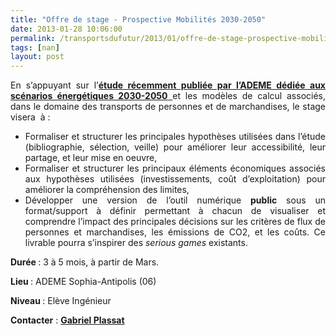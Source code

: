 ```yaml
---
title: "Offre de stage - Prospective Mobilités 2030-2050"
date: 2013-01-28 10:06:00
permalink: /transportsdufutur/2013/01/offre-de-stage-prospective-mobilites-2030-2050.html
tags: [nan]
layout: post
---
```


<p style="text-align: justify">En s’appuyant sur l’<a href="https://gabrielplassat.github.io/transportsdufutur/2012/11/contribution-de-lademe-aux-visions-energetiques-2030-2050.html" target="_blank"><strong>étude récemment publiée par l’ADEME dédiée aux scénarios énergétiques 2030-2050</strong> </a>et les modèles de calcul associés, dans le domaine des transports de personnes et de marchandises, le stage visera  à :</p> <ul style="text-align: justify"> <li>Formaliser et structurer les principales hypothèses utilisées dans l’étude (bibliographie, sélection, veille) pour améliorer leur accessibilité, leur partage, et leur mise en oeuvre,</li> <li>Formaliser et structurer les principaux éléments économiques associés aux hypothèses utilisées (investissements, coût d’exploitation) pour améliorer la compréhension des limites,</li> <li>Développer une version de l’outil numérique <strong>public</strong> sous un format/support à définir permettant à chacun de visualiser et comprendre l’impact des principales décisions sur les critères de flux de personnes et marchandises, les émissions de CO2, et les coûts. Ce livrable pourra s’inspirer des <em>serious games</em> existants.</li> </ul> <p style="text-align: justify"><strong>Durée </strong>: 3 à 5 mois, à partir de Mars.</p> <p style="text-align: justify"><strong>Lieu </strong>: ADEME Sophia-Antipolis (06)</p> <p style="text-align: justify"><strong>Niveau </strong>: Elève Ingénieur</p> <p style="text-align: justify"><strong>Contacter</strong> : <strong><a href="mailto:gabriel.plassat@ademe.fr" target="_self">Gabriel Plassat</a></strong></p>
